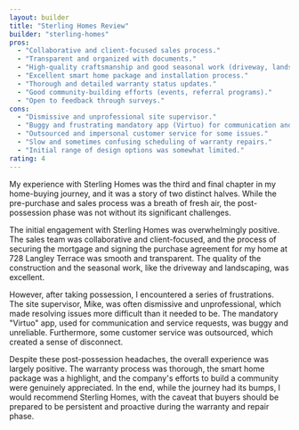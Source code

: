 ```yaml
---
layout: builder
title: "Sterling Homes Review"
builder: "sterling-homes"
pros:
  - "Collaborative and client-focused sales process."
  - "Transparent and organized with documents."
  - "High-quality craftsmanship and good seasonal work (driveway, landscaping)."
  - "Excellent smart home package and installation process."
  - "Thorough and detailed warranty status updates."
  - "Good community-building efforts (events, referral programs)."
  - "Open to feedback through surveys."
cons:
  - "Dismissive and unprofessional site supervisor."
  - "Buggy and frustrating mandatory app (Virtuo) for communication and service requests."
  - "Outsourced and impersonal customer service for some issues."
  - "Slow and sometimes confusing scheduling of warranty repairs."
  - "Initial range of design options was somewhat limited."
rating: 4
---
```


My experience with Sterling Homes was the third and final chapter in my home-buying journey, and it was a story of two distinct halves. While the pre-purchase and sales process was a breath of fresh air, the post-possession phase was not without its significant challenges.

The initial engagement with Sterling Homes was overwhelmingly positive. The sales team was collaborative and client-focused, and the process of securing the mortgage and signing the purchase agreement for my home at 728 Langley Terrace was smooth and transparent. The quality of the construction and the seasonal work, like the driveway and landscaping, was excellent.

However, after taking possession, I encountered a series of frustrations. The site supervisor, Mike, was often dismissive and unprofessional, which made resolving issues more difficult than it needed to be. The mandatory "Virtuo" app, used for communication and service requests, was buggy and unreliable. Furthermore, some customer service was outsourced, which created a sense of disconnect.

Despite these post-possession headaches, the overall experience was largely positive. The warranty process was thorough, the smart home package was a highlight, and the company's efforts to build a community were genuinely appreciated. In the end, while the journey had its bumps, I would recommend Sterling Homes, with the caveat that buyers should be prepared to be persistent and proactive during the warranty and repair phase.

